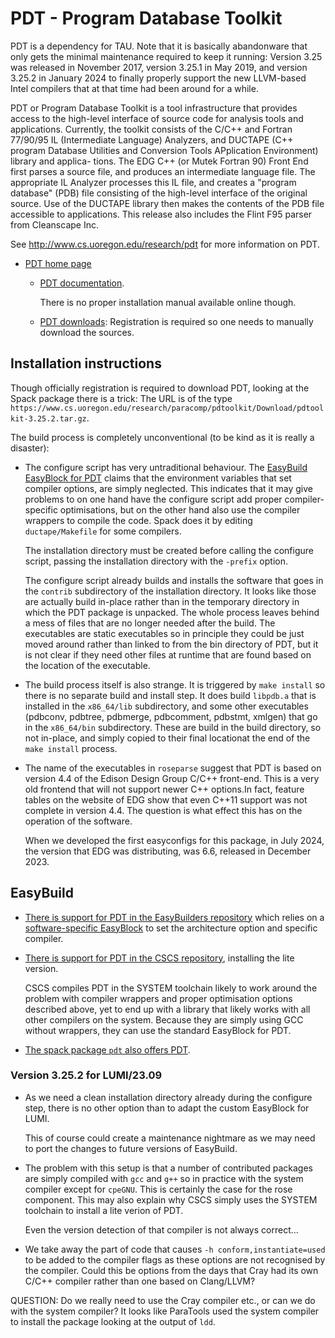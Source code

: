 # PDT - Program Database Toolkit

PDT is a dependency for TAU.
Note that it is basically abandonware that only gets the minimal maintenance
required to keep it running: Version 3.25 was released in November 2017, 
version 3.25.1 in May 2019, and version 3.25.2 in January 2024 to finally
properly support the new LLVM-based Intel compilers that at that time 
had been around for a while.

PDT or Program Database Toolkit is a tool infrastructure that provides
access to the high-level interface of source code for analysis tools and
applications.  Currently, the toolkit consists of the C/C++ and Fortran 77/90/95
IL (Intermediate Language) Analyzers, and DUCTAPE (C++ program Database
Utilities and Conversion Tools APplication Environment) library and applica-
tions.  The EDG C++ (or Mutek Fortran 90) Front End first parses a source
file, and produces an intermediate language file.  The appropriate IL
Analyzer processes this IL file, and creates a "program database" (PDB) file
consisting of the high-level interface of the original source.  Use of the
DUCTAPE library then makes the contents of the PDB file accessible to
applications. This release also includes the Flint F95 parser from Cleanscape
Inc.

See http://www.cs.uoregon.edu/research/pdt for more information
on PDT.

-   [PDT home page](https://www.cs.uoregon.edu/research/pdt)

    -   [PDT documentation](https://www.cs.uoregon.edu/research/pdt/docs.php).
    
        There is no proper installation manual available online though. 

    -   [PDT downloads](https://www.cs.uoregon.edu/research/pdt/downloads.php): 
        Registration is required so one needs to manually download the sources.


## Installation instructions

Though officially registration is required to download PDT,
looking at the Spack package there is a trick: The URL is of the type
`https://www.cs.uoregon.edu/research/paracomp/pdtoolkit/Download/pdtoolkit-3.25.2.tar.gz`.

The build process is completely unconventional (to be kind as it is really a 
disaster):

-   The configure script has very untraditional behaviour. The 
    [EasyBuild EasyBlock for PDT](https://github.com/easybuilders/easybuild-easyblocks/blob/develop/easybuild/easyblocks/p/pdt.py)
    claims that the environment variables that set compiler options, are simply neglected.
    This indicates that it may give problems to on one hand have the configure script add
    proper compiler-specific optimisations, but on the other hand also use the compiler wrappers
    to compile the code. Spack does it by editing `ductape/Makefile` for some compilers.
    
    The installation directory must be created before calling the configure script,
    passing the installation directory with the `-prefix` option.
    
    The configure script already builds and installs the software that goes in the
    `contrib` subdirectory of the installation directory. It looks like those are
    actually build in-place rather than in the temporary directory in which the PDT
    package is unpacked. The whole process leaves behind a mess of files that are no
    longer needed after the build. The executables are static executables so in
    principle they could be just moved around rather than linked to from the bin
    directory of PDT, but it is not clear if they need other files at runtime that
    are found based on the location of the executable.
    
-   The build process itself is also strange. It is triggered by `make install` so 
    there is no separate build and install step. It does build `libpdb.a` that is
    installed in the `x86_64/lib` subdirectory, and some other executables
    (pdbconv, pdbtree, pdbmerge, pdbcomment, pdbstmt, xmlgen) that
    go in the `x86_64/bin` subdirectory. These are build in the build directory,
    so not in-place, and simply copied to their final locationat the end of the 
    `make install` process.
   
    
-   The name of the executables in `roseparse` suggest that PDT is based on version 
    4.4 of the Edison Design Group C/C++ front-end. This is a very old frontend that
    will not support newer C++ options.In fact, feature tables on the website of EDG
    show that even C++11 support was not complete in version 4.4. The question is 
    what effect this has on the operation of the software.
    
    When we developed the first easyconfigs for this package, in July 2024, the
    version that EDG was distributing, was 6.6, released in December 2023.


## EasyBuild

-   [There is support for PDT in the EasyBuilders repository](https://github.com/easybuilders/easybuild-easyconfigs/tree/develop/easybuild/easyconfigs/p/PDT)
    which relies on a 
    [software-specific EasyBlock](https://github.com/easybuilders/easybuild-easyblocks/blob/develop/easybuild/easyblocks/p/pdt.py)
    to set the architecture option and specific compiler.

-   [There is support for PDT in the CSCS repository](https://github.com/eth-cscs/production/tree/master/easybuild/easyconfigs/p/PDT),
    installing the lite version.

    CSCS compiles PDT in the SYSTEM toolchain likely to work around the problem with compiler wrappers and
    proper optimisation options described above, yet to end up with a library that likely works with all
    other compilers on the system. Because they are simply using GCC without wrappers, they can use the standard
    EasyBlock for PDT.

-   [The spack package `pdt` also offers PDT](https://github.com/spack/spack/blob/develop/var/spack/repos/builtin/packages/pdt/package.py).


### Version 3.25.2 for LUMI/23.09

-   As we need a clean installation directory already during the configure step,
    there is no other option than to adapt the custom EasyBlock for LUMI.
    
    This of course could create a maintenance nightmare as we may need to port
    the changes to future versions of EasyBuild.

-   The problem with this setup is that a number of contributed packages are simply
    compiled with `gcc` and `g++` so in practice with the system compiler except for
    `cpeGNU`. This is certainly the case for the rose component. This may also explain
    why CSCS simply uses the SYSTEM toolchain to install a lite verion of PDT.
    
    Even the version detection of that compiler is not always correct...

-   We take away the part of code that causes `-h conform,instantiate=used`
    to be added to the compiler flags as these options are not recognised by the
    compiler. Could this be options from the days that Cray had its own C/C++
    compiler rather than one based on Clang/LLVM?


QUESTION: Do we really need to use the Cray compiler etc., or can we do with the system 
compiler? It looks like ParaTools used the system compiler to install the package
looking at the output of `ldd`.
